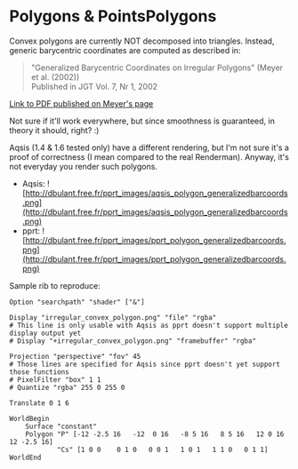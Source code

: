 # Polygons & PointsPolygons #

Convex polygons are currently NOT decomposed into triangles. Instead, generic barycentric coordinates are computed as described in:
> "Generalized Barycentric Coordinates on Irregular Polygons" (Meyer et al. (2002))<br />
> Published in JGT Vol. 7, Nr 1, 2002

[Link to PDF published on Meyer's page](http://www.cs.caltech.edu/~mmeyer/Publications/barycentric.pdf)

Not sure if it'll work everywhere, but since smoothness is guaranteed, in theory it should, right? :)

Aqsis (1.4 & 1.6 tested only) have a different rendering, but I'm not sure it's a proof of correctness (I mean compared to the real Renderman). Anyway, it's not everyday you render such polygons.
  * Aqsis:
![http://dbulant.free.fr/pprt_images/aqsis_polygon_generalizedbarcoords.png](http://dbulant.free.fr/pprt_images/aqsis_polygon_generalizedbarcoords.png)
  * pprt:
![http://dbulant.free.fr/pprt_images/pprt_polygon_generalizedbarcoords.png](http://dbulant.free.fr/pprt_images/pprt_polygon_generalizedbarcoords.png)

Sample rib to reproduce:
```
Option "searchpath" "shader" ["&"]

Display "irregular_convex_polygon.png" "file" "rgba"
# This line is only usable with Aqsis as pprt doesn't support multiple display output yet
# Display "+irregular_convex_polygon.png" "framebuffer" "rgba"

Projection "perspective" "fov" 45
# Those lines are specified for Aqsis since pprt doesn't yet support those functions
# PixelFilter "box" 1 1
# Quantize "rgba" 255 0 255 0

Translate 0 1 6

WorldBegin
    Surface "constant"
    Polygon "P" [-12 -2.5 16   -12  0 16   -8 5 16   8 5 16   12 0 16   12 -2.5 16]
            "Cs" [1 0 0    0 1 0   0 0 1   1 0 1   1 1 0   0 1 1]
WorldEnd
```
